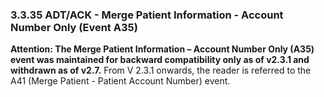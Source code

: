 ### 3.3.35 ADT/ACK - Merge Patient Information - Account Number Only (Event A35)

**Attention: The Merge Patient Information – Account Number Only (A35) event was maintained for backward compatibility only as of v2.3.1 and withdrawn as of v2.7.** From V 2.3.1 onwards, the reader is referred to the A41 (Merge Patient - Patient Account Number) event.
